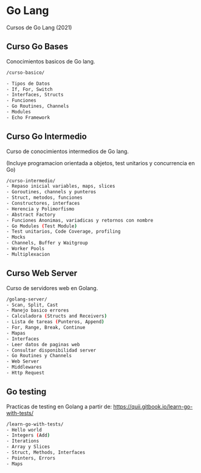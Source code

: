 
# Go Lang

Cursos de Go Lang (2021)

## Curso Go Bases

Conocimientos basicos de Go lang.

```bash
/curso-basico/

- Tipos de Datos
- If, For, Switch
- Interfaces, Structs
- Funciones
- Go Routines, Channels
- Modules
- Echo Framework
```

## Curso Go Intermedio

Curso de conocimientos intermedios de Go lang. 

(Incluye programacion orientada a objetos, test unitarios y concurrencia en Go)

```bash
/curso-intermedio/
- Repaso inicial variables, maps, slices
- Goroutines, channels y punteros
- Struct, metodos, funciones 
- Constructores, interfaces
- Herencia y Polimorfismo
- Abstract Factory
- Funciones Anonimas, variadicas y retornos con nombre
- Go Modules (Test Module)
- Test unitarios, Code Coverage, profiling
- Mocks
- Channels, Buffer y Waitgroup
- Worker Pools
- Multiplexacion
```

## Curso Web Server

Curso de servidores web en Golang. 

```bash
/golang-server/
- Scan, Split, Cast
- Manejo basico errores
- Calculadora (Structs and Receivers)
- Lista de tareas (Punteros, Append)
- For, Range, Break, Continue
- Mapas
- Interfaces
- Leer datos de paginas web
- Consultar disponibilidad server
- Go Routines y Channels
- Web Server
- Middlewares
- Http Request
```

## Go testing

Practicas de testing en Golang a partir de:
https://quii.gitbook.io/learn-go-with-tests/

```bash
/learn-go-with-tests/
- Hello world
- Integers (Add)
- Iterations
- Array y Slices
- Struct, Methods, Interfaces
- Pointers, Errors
- Maps
```